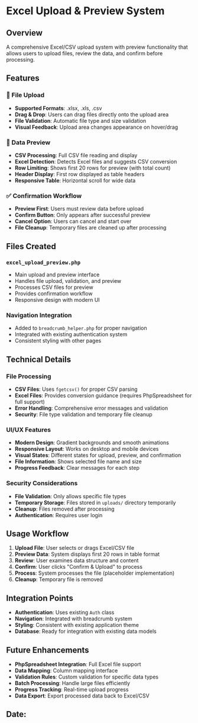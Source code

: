 # Excel Upload & Preview System

## Overview
A comprehensive Excel/CSV upload system with preview functionality that allows users to upload files, review the data, and confirm before processing.

## Features

### 📁 File Upload
- **Supported Formats**: .xlsx, .xls, .csv
- **Drag & Drop**: Users can drag files directly onto the upload area
- **File Validation**: Automatic file type and size validation
- **Visual Feedback**: Upload area changes appearance on hover/drag

### 👀 Data Preview
- **CSV Processing**: Full CSV file reading and display
- **Excel Detection**: Detects Excel files and suggests CSV conversion
- **Row Limiting**: Shows first 20 rows for preview (with total count)
- **Header Display**: First row displayed as table headers
- **Responsive Table**: Horizontal scroll for wide data

### ✅ Confirmation Workflow
- **Preview First**: Users must review data before upload
- **Confirm Button**: Only appears after successful preview
- **Cancel Option**: Users can cancel and start over
- **File Cleanup**: Temporary files are cleaned up after processing

## Files Created

### `excel_upload_preview.php`
- Main upload and preview interface
- Handles file upload, validation, and preview
- Processes CSV files for preview
- Provides confirmation workflow
- Responsive design with modern UI

### Navigation Integration
- Added to `breadcrumb_helper.php` for proper navigation
- Integrated with existing authentication system
- Consistent styling with other pages

## Technical Details

### File Processing
- **CSV Files**: Uses `fgetcsv()` for proper CSV parsing
- **Excel Files**: Provides conversion guidance (requires PhpSpreadsheet for full support)
- **Error Handling**: Comprehensive error messages and validation
- **Security**: File type validation and temporary file cleanup

### UI/UX Features
- **Modern Design**: Gradient backgrounds and smooth animations
- **Responsive Layout**: Works on desktop and mobile devices
- **Visual States**: Different states for upload, preview, and confirmation
- **File Information**: Shows selected file name and size
- **Progress Feedback**: Clear messages for each step

### Security Considerations
- **File Validation**: Only allows specific file types
- **Temporary Storage**: Files stored in `uploads/` directory temporarily
- **Cleanup**: Files removed after processing
- **Authentication**: Requires user login

## Usage Workflow

1. **Upload File**: User selects or drags Excel/CSV file
2. **Preview Data**: System displays first 20 rows in table format
3. **Review**: User examines data structure and content
4. **Confirm**: User clicks "Confirm & Upload" to process
5. **Process**: System processes the file (placeholder implementation)
6. **Cleanup**: Temporary file is removed

## Integration Points

- **Authentication**: Uses existing `Auth` class
- **Navigation**: Integrated with breadcrumb system
- **Styling**: Consistent with existing application theme
- **Database**: Ready for integration with existing data models

## Future Enhancements

- **PhpSpreadsheet Integration**: Full Excel file support
- **Data Mapping**: Column mapping interface
- **Validation Rules**: Custom validation for specific data types
- **Batch Processing**: Handle large files efficiently
- **Progress Tracking**: Real-time upload progress
- **Data Export**: Export processed data back to Excel/CSV

## Date: <?php echo date('Y-m-d H:i:s'); ?>
